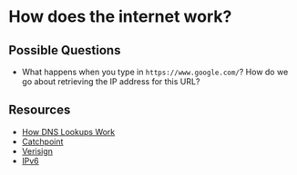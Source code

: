# How does the internet work?

## Possible Questions
* What happens when you type in `https://www.google.com/`? How do we go about retrieving the IP address for this URL?

## Resources
* [How DNS Lookups Work](http://royal.pingdom.com/2009/06/08/a-visual-explanation-of-how-dns-lookups-work/)
* [Catchpoint](http://blog.catchpoint.com/2014/07/01/dns-lookup-domain-name-ip-address/)
* [Verisign](https://www.verisign.com/en_US/website-presence/online/how-dns-works/index.xhtml)
* [IPv6](https://www.google.com/intl/en/ipv6/faq.html)
